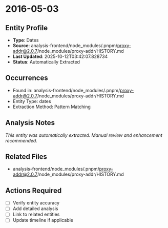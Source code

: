 # 2016-05-03

## Entity Profile
- **Type**: Dates
- **Source**: analysis-frontend/node_modules/.pnpm/proxy-addr@2.0.7/node_modules/proxy-addr/HISTORY.md
- **Last Updated**: 2025-10-12T03:42:07.828734
- **Status**: Automatically Extracted

## Occurrences
- Found in: analysis-frontend/node_modules/.pnpm/proxy-addr@2.0.7/node_modules/proxy-addr/HISTORY.md
- Entity Type: dates
- Extraction Method: Pattern Matching

## Analysis Notes
*This entity was automatically extracted. Manual review and enhancement recommended.*

## Related Files
- analysis-frontend/node_modules/.pnpm/proxy-addr@2.0.7/node_modules/proxy-addr/HISTORY.md

## Actions Required
- [ ] Verify entity accuracy
- [ ] Add detailed analysis
- [ ] Link to related entities
- [ ] Update timeline if applicable
